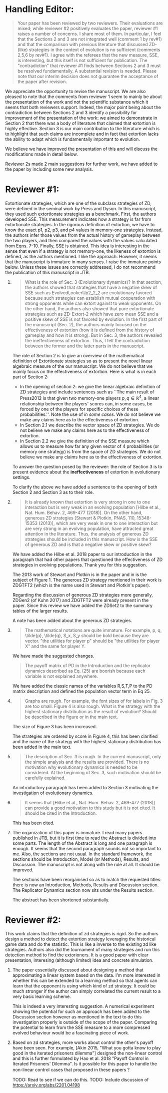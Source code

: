 # Handling Editor:

> Your paper has been reviewed by two reviewers. Their
> evaluations are mixed; while reviewer #2 positively evaluates the paper,
> reviewer #1 raises a number of concerns. I share most of them. In particular, I
> feel that the Sections 2 and 3 are not integrated well (comment 1 by rev#1) and
> that the comparison with previous literature that discussed ZD-(like) strategies
> in the context of evolution is no sufficient (comments 2,5,6 by rev#1). I agree
> with the referees that the new measure, SSE, is interesting, but this itself is
> not sufficient for publication. The "contradiction" that reviewer #1 finds
> between Sections 2 and 3 must be resolved fundamentally. A substantial revision
> is needed. Please note that our interim decision does not guarantee the
> acceptance of the paper after revision.

We appreciate the opportunity to revise the manuscript. We are also pleased to
note that the comments from reviewer 1 seem to mainly be about the presentation
of the work and not the scientific substance which it seems that both reviewers
support. Indeed, the major point being
about the contradiction between Sections 2 and 3 identify a possibility for
improvement of the presentation of the work: we aimed to demonstrate in Section
2 that there was a body of literature that claimed that extortion is highly
effective. Section 3 is our main contribution to the literature which is to
highlight that such claims are incomplete and in fact that extortion lacks the
ability to adapt which is fundamentally important to evolution.

We believe we have improved the presentation of this and will discuss the
modifications made in detail below.

Reviewer 2s made 2 main suggestions for further work, we have added to the paper
by including some new analysis.


# Reviewer #1:

Extortionate strategies, which are one of the subclass strategies
of ZD, were defined in the seminal work by Press and Dyson. In this manuscript,
they used such extortionate strategies as a benchmark. First, the authors
developed SSE. This measurement indicates how a strategy is far from
extortionate strategies. In the rigorous definition of extortion, we have to
know the exact p1, p2, p3, and p4 values in memory-one strategies. Instead, the
authors infer those values from the actual history of gameplay between the two
players, and then compared the values with the values calculated from Eqns.
7-10. Finally, SSE is obtained. This idea is interesting in the sense that even
if a strategy is not memory-one, the likeness of extortion is defined, as the
authors mentioned. I like the approach. However, it seems that the manuscript is
immature in many senses. I raise the immature points below. Unless these issues
are correctly addressed, I do not recommend the publication of this manuscript
in JTB.

1. > What is the role of Sec. 3 (Evolutionary dynamics)? In that section, the
   > authors showed that strategies that have a negative skew of SSE such as
   > EvolvedLookerUp2_2_2 are evolutionary favored because such strategies can
   > establish mutual cooperation with strong opponents while can extort against
   > to weak opponents. On the other hand, the authors also showed that pure
   > extortionate strategies such as ZD-Extort-2 which have zero mean SSE and a
   > positive skew of SSE is not favored by evolution. In the first part of the
   > manuscript (Sec. 2), the authors mainly focused on the effectiveness of
   > extortion (how it is defined from the history of gameplay and how it is
   > strong). But in Sec. 3, the authors revealed the ineffectiveness of
   > extortion. Thus, I felt the contradiction between the former and the latter
   > parts in the manuscript.

   The role of Section 2 is to give an overview of the mathematical definition
   of Extortionate strategies so as to present the novel linear algebraic
   measure of the our manuscript. We do not believe that we mainly focus on the
   effectiveness of extortion. Here is what is in each part of Section 2:

   - In the opening of section 2: we give the linear algebraic definition of ZD
     strategies and include sentences such as ``The main result of Press2012 is
     that given two memory-one players $p, q\in\mathbb{R}^4$, a linear
     relationship between the players' scores can, in some cases, be forced by
     one of the players for specific choices of these probabilities.''.  Note
     the use of *in some cases*. We do not believe we make any claims here as to
     the effectiveness of extortion.
   - In Section 2.1 we describe the vector space of ZD strategies. We do not
     believe we make any claims here as to the effectiveness of extortion.
   - In Section 2.2 we give the definition of the SSE measure which allows us to
     measure how far any given vector of 4 probabilities (or memory one
     strategy) is from the space of ZD strategies. We do not believe we make any
     claims here as to the effectiveness of extortion.

   To answer the question posed by the reviewer: the role of Section 3 is to
   present evidence about the **ineffectiveness** of extortion in evolutionary
   settings.

   To clarify the above we have added a sentence to the opening of both Section
   2 and Section 3 as to their role.

2. > It is already known that extortion is very strong in one to one interaction
   > but is very weak in an evolving population [Hilbe et al., Nat. Hum. Behav. 2,
   > 469-477 (2018)]. On the other hand, generous ZD strategies [Stewart &
   > Plotkin, PNAS, 110, 15348-15353 (2013)], which are very weak in one to one
   > interaction but are very strong in an evolving population, have attracted
   > great attention in the literature. Thus, the analysis of generous ZD
   > strategies should be included in this manuscript. How is the SSE of generous
   > ZD and is that a negative skew or positive skew?

   We have added the Hilbe et al. 2018 paper to our introduction in the
   paragraph that had other papers that questioned the effectiveness of ZD
   strategies in evolving populations. Thank you for this suggestion.

   The 2013 work of Stewart and Plotkin is in the paper and in is the subject of
   Figure 1. The generous ZD strategy mentioned in their work is
   ZDGTFT2 (which is the name used in Stewart and Plotkin's paper).

   Regarding the discussion of generous ZD strategies more generally, ZDGen2 (of
   Kuhn 2017)
   and ZDGTFT2 were already present in the paper. Since this review we have
   added the ZDSet2 to the summary tables of the larger
   results.

   A note has been added about the generous ZD strategies.

3. > The mathematical notations are quite immature. For example, p, q, \tilde{p},
   > \tilde{q}, S_x, S_y should be bold because they are vector. "the utilities
   > for player p" should be "the utilities for player X" and the same for player
   > Y.

   We have made the suggested changes.

   > The payoff matrix
   > of PD in the Introduction and the replicator dynamics described as Eq. (25)
   > are boorish because each variable is not explained anywhere.

   We have added the classic names of the variables R,S,T,P to the PD matrix
   description and defined the population vector term in Eq 25.

4. > Graphs are rough. For example, the font sizes of for labels in Fig. 3 are too
   > small. Figure 4 is also rough. What is the strategy with the highest
   > stationary distribution as the result of evolution? Should be described in
   > the figure or in the main text.

   The size of Figure 3 has been increased.

   The strategies are ordered by score in Figure 4, this has been clarified and
   the name of the strategy with the highest stationary distribution has been
   added in the main text.

5. > The description of Sec. 3 is rough. In the current manuscript, only the
   > simple analysis and the results are provided. There is no motivation why
   > evolutionary dynamics is needed to be considered. At the beginning of Sec. 3,
   > such motivation should be carefully explained.

   An introductory paragraph has been added to Section 3 motivating the
   investigation of evolutionary dynamics.

6. > It seems that  [Hilbe et al., Nat. Hum. Behav. 2, 469-477 (2018)] can provide
   > a good motivation to this study but it is not cited. It should be cited in
   > the Introduction.

   This has been cited.

7. The organization of this paper is immature. I read many papers published in
   JTB, but it is first time to read the Abstract is divided into some parts.
   The length of the Abstract is long and one paragraph is enough. It seems that
   the second paragraph sounds not so important to me. Also, the sections are
   not usual. In the standard framework, the sections should be Introduction,
   Model (or Methods), Results, and Discussion. The manuscript is not along with
   the rule at all. It should be improved.

   The sections have been reorganised so as to match the requested titles: there
   is now an Introduction, Methods, Results and Discussion section. The
   Replicator Dynamics section now sits under the Results section.

   The abstract has been shortened substantially.


# Reviewer #2:

This work claims that the definition of zd strategies is rigid. So
the authors design a method to detect the extortion strategy leveraging the
historical game data and do the statistic. This is like a inverse to the
existing zd like strategies. Authors also did the tournament of many strategies
and run this detection method to find the extorioners. It is a good paper with
clear presentation, interesing (although limited) idea and concrete simulation.

1. The paper essentially discussed about designing a method that approximating a
   linear system based on the data. I'm more interested in whether this can be
   extended to a learning method so that agents can learn that the opponent is
   using which kind of zd strategy. It could be much stronger if the author can
   simply correlated the current result to a very basic learning scheme.

   This is indeed a very interesting suggestion. A numerical experiment showing
   the potential for such an approach has been added to the Discussion section
   however as mentioned in the text to do this investigation properly is outside
   of the scope of the paper. Comparing the potential to learn from the SSE
   measure to a more compressed evolved behaviour would be a fascinating piece
   of work.

2. Based on zd strategies, more works about control the other's payoff have been
   seen. For example, [Akin 2015, "What you gotta know to play good in the
   iterated prisoners dilemma"] designed the non-linear control and this is
   further formulated by Hao et al. 2018 "Payoff Control in Iterated Prisoners'
   Dilemma". Is it possible for this paper to handle the non-linear control
   cases that proposed in these papers？

   TODO: Read to see if we can do this.
   TODO: Include discussion of https://arxiv.org/abs/2201.04198

